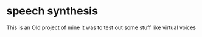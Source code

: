 # speech synthesis 
This is an Old project of mine it was to test out some stuff like virtual voices
